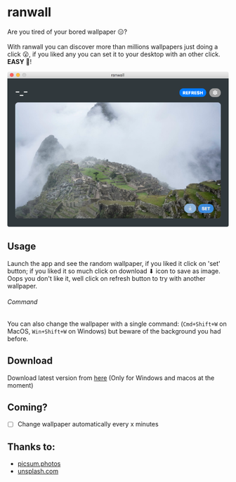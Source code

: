 ranwall
====================================
Are you tired of your bored wallpaper 😑? <br /> <br />
With ranwall you can discover more than millions wallpapers just doing a click 😮, if you liked any you can set it to your desktop with an other click. **EASY** 🌄! 

![Screenshoot](screenshoot.png)

## Usage
Launch the app and see the random wallpaper, if you liked it click on 'set' button; if you liked it so much click on download ⬇ icon to save as image.
Oops you don't like it, well click on refresh button to try with another wallpaper.

###### Command
You can also change the wallpaper with a single command: (`Cmd+Shift+W` on MacOS, `Win+Shift+W` on Windows) but beware of the background you had before. 

## Download
Download latest version from [here](https://github.com/jaumesegarra/ranwall-app/releases) (Only for Windows and macos at the moment)

## Coming?
- [ ] Change wallpaper automatically every x minutes

## Thanks to:
* [picsum.photos](https://picsum.photos)
* [unsplash.com](https://unsplash.com)